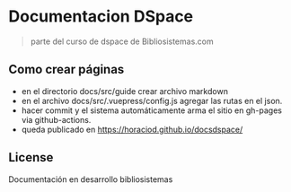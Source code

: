 # Documentacion DSpace
> parte del curso de dspace de Bibliosistemas.com

## Como crear páginas 

- en el directorio docs/src/guide crear archivo markdown  
- en el archivo docs/src/.vuepress/config.js agregar las rutas en el json. 
- hacer commit y el sistema automáticamente arma el sitio en gh-pages via github-actions.
- queda publicado en  https://horaciod.github.io/docsdspace/


## License

Documentación en  desarrollo 
bibliosistemas
